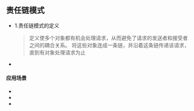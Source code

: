 ## 责任链模式

* 1.责任链模式的定义
    >定义使多个对象都有机会处理请求，从而避免了请求的发送者和接受者之间的耦合关系。
    >将这些对象连成一条链，并沿着这条链传递该请求，直到有对象处理请求为止
   
    
*    


    
#### 应用场景

*
*
*